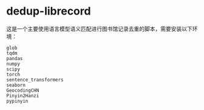 # dedup-librecord
这是一个主要使用语言模型语义匹配进行图书馆记录去重的脚本，需要安装以下环境：
```
glob
tqdm
pandas
numpy
scipy
torch
sentence_transformers
seaborn
GeocodingCHN
Pinyin2Hanzi
pypinyin
```